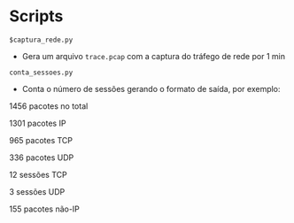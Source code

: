 # Scripts

`$captura_rede.py`
- Gera um arquivo `trace.pcap` com a captura do tráfego de rede por 1 min

`conta_sessoes.py`
- Conta o número de sessões gerando o formato de saída, por exemplo:


1456 pacotes no total

1301 pacotes IP

965 pacotes TCP

336 pacotes UDP

12 sessões TCP

3 sessões UDP

155 pacotes não-IP
